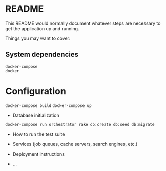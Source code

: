 # README

This README would normally document whatever steps are necessary to get the
application up and running.

Things you may want to cover:

## System dependencies
```
docker-compose
docker
```
# Configuration
`docker-compose build`
`docker-compose up`

* Database initialization

`docker-compose run orchestrator rake db:create db:seed db:migrate `

* How to run the test suite

* Services (job queues, cache servers, search engines, etc.)

* Deployment instructions

* ...
